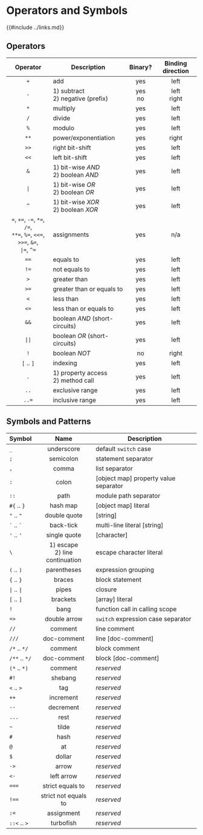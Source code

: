 Operators and Symbols
====================

{{#include ../links.md}}


Operators
---------

|                                           Operator                                           | Description                            |  Binary?   | Binding direction |
| :------------------------------------------------------------------------------------------: | -------------------------------------- | :--------: | :---------------: |
|                                             `+`                                              | add                                    |    yes     |       left        |
|                                             `-`                                              | 1) subtract<br/>2) negative (prefix)   | yes<br/>no |  left<br/>right   |
|                                             `*`                                              | multiply                               |    yes     |       left        |
|                                             `/`                                              | divide                                 |    yes     |       left        |
|                                             `%`                                              | modulo                                 |    yes     |       left        |
|                                             `**`                                             | power/exponentiation                   |    yes     |       right       |
|                                             `>>`                                             | right bit-shift                        |    yes     |       left        |
|                                             `<<`                                             | left bit-shift                         |    yes     |       left        |
|                                             `&`                                              | 1) bit-wise _AND_<br/>2) boolean _AND_ |    yes     |       left        |
|                                       <code>\|</code>                                        | 1) bit-wise _OR_<br/>2) boolean _OR_   |    yes     |       left        |
|                                             `^`                                              | 1) bit-wise _XOR_<br/>2) boolean _XOR_ |    yes     |       left        |
| `=`, `+=`, `-=`, `*=`, `/=`,<br/>`**=`, `%=`, `<<=`, `>>=`, `&=`,<br/><code>\|=</code>, `^=` | assignments                            |    yes     |        n/a        |
|                                             `==`                                             | equals to                              |    yes     |       left        |
|                                             `!=`                                             | not equals to                          |    yes     |       left        |
|                                             `>`                                              | greater than                           |    yes     |       left        |
|                                             `>=`                                             | greater than or equals to              |    yes     |       left        |
|                                             `<`                                              | less than                              |    yes     |       left        |
|                                             `<=`                                             | less than or equals to                 |    yes     |       left        |
|                                             `&&`                                             | boolean _AND_ (short-circuits)         |    yes     |       left        |
|                                      <code>\|\|</code>                                       | boolean _OR_ (short-circuits)          |    yes     |       left        |
|                                             `!`                                              | boolean _NOT_                          |     no     |       right       |
|                                          `[` .. `]`                                          | indexing                               |    yes     |       left        |
|                                             `.`                                              | 1) property access<br/>2) method call  |    yes     |       left        |
|                                             `..`                                             | exclusive range                        |    yes     |       left        |
|                                            `..=`                                             | inclusive range                        |    yes     |       left        |


Symbols and Patterns
--------------------

| Symbol                             |                Name                | Description                           |
| ---------------------------------- | :--------------------------------: | ------------------------------------- |
| `_`                                |             underscore             | default `switch` case                 |
| `;`                                |             semicolon              | statement separator                   |
| `,`                                |               comma                | list separator                        |
| `:`                                |               colon                | [object map] property value separator |
| `::`                               |                path                | module path separator                 |
| `#{` .. `}`                        |              hash map              | [object map] literal                  |
| `"` .. `"`                         |            double quote            | [string]                              |
| `` ` `` .. `` ` ``                 |             back-tick              | multi-line literal [string]           |
| `'` .. `'`                         |            single quote            | [character]                           |
| `\`                                | 1) escape<br/>2) line continuation | escape character literal              |
| `(` .. `)`                         |            parentheses             | expression grouping                   |
| `{` .. `}`                         |               braces               | block statement                       |
| <code>\|</code> .. <code>\|</code> |               pipes                | closure                               |
| `[` .. `]`                         |              brackets              | [array] literal                       |
| `!`                                |                bang                | function call in calling scope        |
| `=>`                               |            double arrow            | `switch` expression case separator    |
| `//`                               |              comment               | line comment                          |
| `///`                              |            doc-comment             | line [doc-comment]                    |
| `/*` .. `*/`                       |              comment               | block comment                         |
| `/**` .. `*/`                      |            doc-comment             | block [doc-comment]                   |
| `(*` .. `*)`                       |              comment               | _reserved_                            |
| `#!`                               |              shebang               | _reserved_                            |
| `<` .. `>`                         |                tag                 | _reserved_                            |
| `++`                               |             increment              | _reserved_                            |
| `--`                               |             decrement              | _reserved_                            |
| `...`                              |                rest                | _reserved_                            |
| `~`                                |               tilde                | _reserved_                            |
| `#`                                |                hash                | _reserved_                            |
| `@`                                |                 at                 | _reserved_                            |
| `$`                                |               dollar               | _reserved_                            |
| `->`                               |               arrow                | _reserved_                            |
| `<-`                               |             left arrow             | _reserved_                            |
| `===`                              |          strict equals to          | _reserved_                            |
| `!==`                              |        strict not equals to        | _reserved_                            |
| `:=`                               |             assignment             | _reserved_                            |
| `::<` .. `>`                       |             turbofish              | _reserved_                            |
